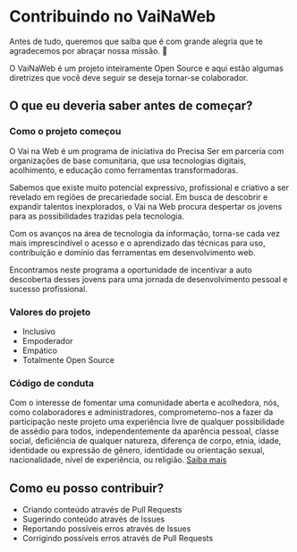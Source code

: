 # Contribuindo no VaiNaWeb

Antes de tudo, queremos que saiba que é com grande alegria que te agradecemos por abraçar nossa missão. :tada:

O VaiNaWeb é um projeto inteiramente Open Source e aqui estão algumas diretrizes que você deve seguir se deseja tornar-se colaborador.

## O que eu deveria saber antes de começar?

### Como o projeto começou

O Vai na Web é um programa de iniciativa do Precisa Ser em parceria com organizações de base comunitaria, que usa tecnologias digitais, acolhimento, e educação como ferramentas transformadoras.

Sabemos que existe muito potencial expressivo, profissional e criativo a ser revelado em regiões de precariedade social. Em busca de descobrir e expandir talentos inexplorados, o Vai na Web procura despertar os jovens para as possibilidades trazidas pela tecnologia. 

Com os avanços na área de tecnologia da informação, torna-se cada vez mais imprescindível o acesso e o aprendizado das técnicas para uso, contribuição e domínio das ferramentas em desenvolvimento web. 

Encontramos neste programa a oportunidade de incentivar a auto descoberta desses jovens para uma jornada de desenvolvimento pessoal e sucesso profissional.

### Valores do projeto

* Inclusivo
* Empoderador
* Empático
* Totalmente Open Source

### Código de conduta

Com o interesse de fomentar uma comunidade aberta e acolhedora, nós, como colaboradores e administradores, comprometemo-nos a fazer da participação neste projeto uma experiência livre de qualquer possibilidade de assédio para todos, independentemente da aparência pessoal, classe social, deficiência de qualquer natureza, diferença de corpo, etnia, idade, identidade ou expressão de gênero, identidade ou orientação sexual, nacionalidade, nível de experiência, ou religião. [Saiba mais](CODE_OF_CONDUCT.md)

## Como eu posso contribuir?

* Criando conteúdo através de Pull Requests
* Sugerindo conteúdo através de Issues
* Reportando possíveis erros através de Issues
* Corrigindo possíveis erros através de Pull Requests